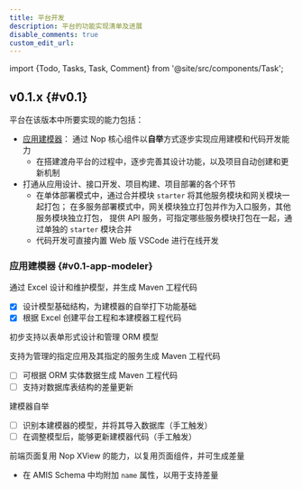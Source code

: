 ```yaml
---
title: 平台开发
description: 平台的功能实现清单及进展
disable_comments: true
custom_edit_url:
---
```


import {Todo, Tasks, Task, Comment} from '@site/src/components/Task';

## v0.1.x {#v0.1}

<Todo id="v0.1">

平台在该版本中所要实现的能力包括：

- [应用建模器](#v0.1-app-modeler)：
  通过 Nop 核心组件以**自举**方式逐步实现应用建模和代码开发能力
  - 在搭建渡舟平台的过程中，逐步完善其设计功能，以及项目自动创建和更新机制
- 打通从应用设计、接口开发、项目构建、项目部署的各个环节
  - 在单体部署模式中，通过合并模块 `starter` 将其他服务模块和网关模块一起打包；
    在多服务部署模式中，网关模块独立打包并作为入口服务，其他服务模块独立打包，
    提供 API 服务，可指定哪些服务模块打包在一起，通过单独的 `starter` 模块合并
  - 代码开发可直接内置 Web 版 VSCode 进行在线开发

### 应用建模器 {#v0.1-app-modeler}

<Tasks id="v0.1-app-modeler">

<Task status="done" startDate="2024-04-05" endDate="2024-04-16">

通过 Excel 设计和维护模型，并生成 Maven 工程代码

<Comment>

- [x] 设计模型基础结构，为建模器的自举打下功能基础
- [x] 根据 Excel 创建平台工程和本建模器工程代码

</Comment>

</Task>

<Task status="done" startDate="2024-04-05" endDate="2024-04-16">

初步支持以表单形式设计和管理 ORM 模型

<Comment></Comment>

</Task>

<Task status="doing" startDate="2024-04-17" endDate="">

支持为管理的指定应用及其指定的服务生成 Maven 工程代码

<Comment>

- [ ] 可根据 ORM 实体数据生成 Maven 工程代码
- [ ] 支持对数据库表结构的差量更新

</Comment>

</Task>

<Task status="pending" startDate="" endDate="">

建模器自举

<Comment>

- [ ] 识别本建模器的模型，并将其导入数据库（手工触发）
- [ ] 在调整模型后，能够更新建模器代码（手工触发）

</Comment>

</Task>

<Task status="pending" startDate="" endDate="">

前端页面复用 Nop XView 的能力，以复用页面组件，并可生成差量

<Comment>

- 在 AMIS Schema 中均附加 `name` 属性，以用于支持差量

</Comment>

</Task>

</Tasks>

</Todo>
